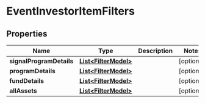 
# EventInvestorItemFilters

## Properties
Name | Type | Description | Notes
------------ | ------------- | ------------- | -------------
**signalProgramDetails** | [**List&lt;FilterModel&gt;**](FilterModel.md) |  |  [optional]
**programDetails** | [**List&lt;FilterModel&gt;**](FilterModel.md) |  |  [optional]
**fundDetails** | [**List&lt;FilterModel&gt;**](FilterModel.md) |  |  [optional]
**allAssets** | [**List&lt;FilterModel&gt;**](FilterModel.md) |  |  [optional]



